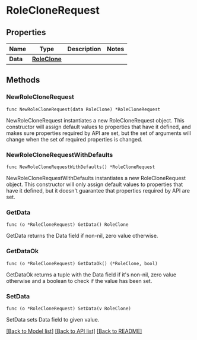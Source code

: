 # RoleCloneRequest

## Properties

Name | Type | Description | Notes
---- | ---- | ----------- | ------
**Data** | [**RoleClone**](RoleClone.md) |  | 

## Methods

### NewRoleCloneRequest

`func NewRoleCloneRequest(data RoleClone) *RoleCloneRequest`

NewRoleCloneRequest instantiates a new RoleCloneRequest object.
This constructor will assign default values to properties that have it defined,
and makes sure properties required by API are set, but the set of arguments
will change when the set of required properties is changed.

### NewRoleCloneRequestWithDefaults

`func NewRoleCloneRequestWithDefaults() *RoleCloneRequest`

NewRoleCloneRequestWithDefaults instantiates a new RoleCloneRequest object.
This constructor will only assign default values to properties that have it defined,
but it doesn't guarantee that properties required by API are set.

### GetData

`func (o *RoleCloneRequest) GetData() RoleClone`

GetData returns the Data field if non-nil, zero value otherwise.

### GetDataOk

`func (o *RoleCloneRequest) GetDataOk() (*RoleClone, bool)`

GetDataOk returns a tuple with the Data field if it's non-nil, zero value otherwise
and a boolean to check if the value has been set.

### SetData

`func (o *RoleCloneRequest) SetData(v RoleClone)`

SetData sets Data field to given value.



[[Back to Model list]](../README.md#documentation-for-models) [[Back to API list]](../README.md#documentation-for-api-endpoints) [[Back to README]](../README.md)


